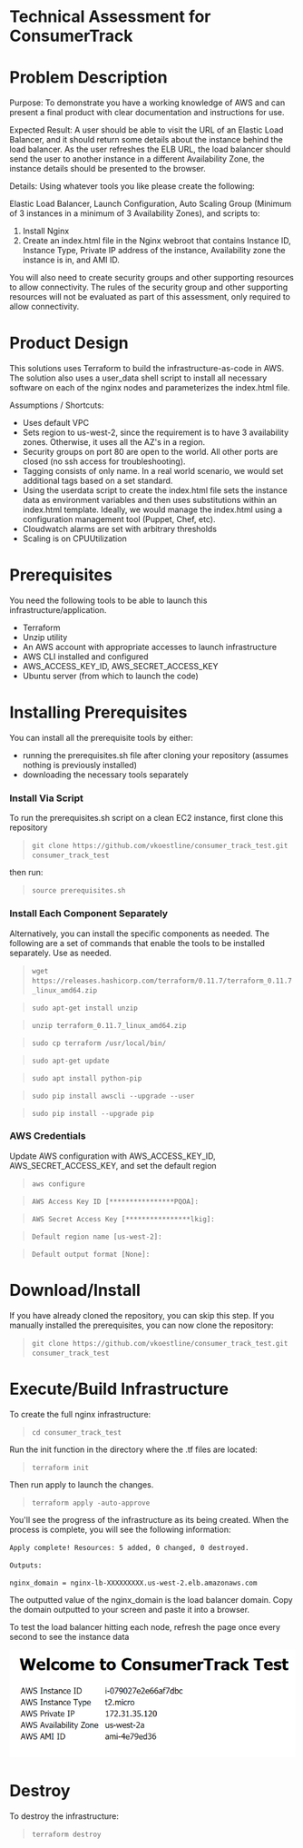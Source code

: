 # Technical Assessment for ConsumerTrack

# Problem Description

Purpose: To demonstrate you have a working knowledge of AWS and can present a final product
with clear documentation and instructions for use.

Expected Result: A user should be able to visit the URL of an Elastic Load Balancer, and it
should return some details about the instance behind the load balancer. As the user refreshes
the ELB URL, the load balancer should send the user to another instance in a different
Availability Zone, the instance details should be presented to the browser.

Details:
Using whatever tools you like please create the following:

Elastic Load Balancer, Launch Configuration, Auto Scaling Group (Minimum of 3 instances in a minimum of 3 Availability Zones), and scripts to:

1. Install Nginx
2. Create an index.html file in the Nginx webroot that contains Instance ID, Instance Type, Private IP address of the instance, Availability zone the instance is in, and AMI ID.

You will also need to create security groups and other supporting resources to allow
connectivity. The rules of the security group and other supporting resources will not be
evaluated as part of this assessment, only required to allow connectivity.

# Product Design

This solutions uses Terraform to build the infrastructure-as-code in AWS.  The solution also uses a user_data shell script to install all necessary software on each of the nginx nodes and parameterizes the index.html file.   

Assumptions / Shortcuts:
- Uses default VPC
- Sets region to us-west-2, since the requirement is to have 3 availability zones.  Otherwise, it uses all the AZ's in a region.
- Security groups on port 80 are open to the world.  All other ports are closed (no ssh access for troubleshooting).
- Tagging consists of only name.   In a real world scenario, we would set additional tags based on a set standard.
- Using the userdata script to create the index.html file sets the instance data as environment variables and then uses substitutions within an index.html template.  Ideally, we would manage the index.html using a configuration management tool (Puppet, Chef, etc).
- Cloudwatch alarms are set with arbitrary thresholds
- Scaling is on CPUUtilization

# Prerequisites

You need the following tools to be able to launch this infrastructure/application.

- Terraform
- Unzip utility
- An AWS account with appropriate accesses to launch infrastructure
- AWS CLI installed and configured
- AWS_ACCESS_KEY_ID, AWS_SECRET_ACCESS_KEY  
- Ubuntu server (from which to launch the code)

# Installing Prerequisites 

You can install all the prerequisite tools by either:

- running the prerequisites.sh file after cloning your repository (assumes nothing is previously installed)
- downloading the necessary tools separately

### Install Via Script

To run the prerequisites.sh script on a clean EC2 instance, first clone this repository

> `git clone https://github.com/vkoestline/consumer_track_test.git consumer_track_test`

then run:

> `source prerequisites.sh`

### Install Each Component Separately

Alternatively, you can install the specific components as needed.  The following are a set of commands that enable the tools to be installed separately.  Use as needed.

> `wget https://releases.hashicorp.com/terraform/0.11.7/terraform_0.11.7_linux_amd64.zip` 

> `sudo apt-get install unzip`

> `unzip terraform_0.11.7_linux_amd64.zip`

> `sudo cp terraform /usr/local/bin/`

> `sudo apt-get update`

> `sudo apt install python-pip`

> `sudo pip install awscli --upgrade --user`

> `sudo pip install --upgrade pip`

### AWS Credentials

Update AWS configuration with AWS_ACCESS_KEY_ID, AWS_SECRET_ACCESS_KEY, and set the default region

> `aws configure`

> `AWS Access Key ID [****************PQOA]:` 

> `AWS Secret Access Key [****************lkig]: `

> `Default region name [us-west-2]:` 

> `Default output format [None]: `

# Download/Install

If you have already cloned the repository, you can skip this step.  If you manually installed the prerequisites, you can now clone the repository:

> `git clone https://github.com/vkoestline/consumer_track_test.git consumer_track_test`

# Execute/Build Infrastructure

To create the full nginx infrastructure:

> `cd consumer_track_test`

Run the init function in the directory where the .tf files are located:

> `terraform init`

Then run apply to launch the changes.  

> `terraform apply -auto-approve`

You'll see the progress of the infrastructure as its being created.  When the process is complete, you will see the following information:

`Apply complete! Resources: 5 added, 0 changed, 0 destroyed.`

`Outputs:`

`nginx_domain = nginx-lb-XXXXXXXXX.us-west-2.elb.amazonaws.com`

The outputted value of the nginx_domain is the load balancer domain.  Copy the domain outputted to your screen and paste it into a browser.  

To test the load balancer hitting each node, refresh the page once every second to see the instance data 

![alt text](https://github.com/vkoestline/consumer_track_test/blob/master/documentation/consumer_track.gif "Nginx Node")

# Destroy

To destroy the infrastructure:

> `terraform destroy`



